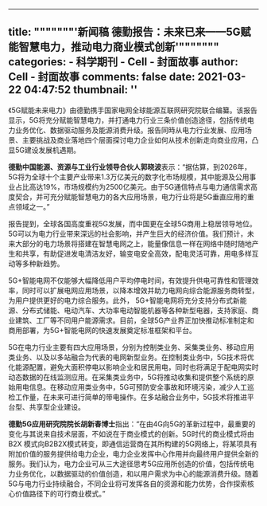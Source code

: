 
---
title: """""""'新闻稿
德勤报告：未来已来——5G赋能智慧电力，推动电力商业模式创新'"""""""
categories: 
    - 科学期刊
    - Cell - 封面故事
author: Cell - 封面故事
comments: false
date: 2021-03-22 04:47:52
thumbnail: ''
---

<div>   
<div class="customrichtext parbase section">




<div>






<div class="custom-rte">

    

<p></p><p>《5G赋能未来电力》由德勤携手国家电网全球能源互联网研究院联合编纂。该报告显示，5G将充分赋能智慧电力，并打通电力行业三条价值创造途径，包括传统电力业务优化、数据驱动服务及能源消费升级。报告同時从电力行业发展、应用场景、主要挑战及商业落地四个层面探讨电力企业如何从技术创新走向商业应用，凸显5G建设发展机遇期。</p>


<p><b>德勤中国能源、资源与工业行业领导合伙人郭晓波</b>表示：“据估算，到2026年，5G将为全球十个主要产业带来1.3万亿美元的数字化市场规模，其中能源及公用事业占比高达19%，市场规模约为2500亿美元。由于5G通信特点与电力通信需求高度契合，并可充分赋能智慧电力的各大应用场景，电力行业将是5G垂直应用的重点领域之一。”<br>
</p>




<p>
</p></div>    


</div> 
</div>
<div class="customrichtext parbase section">




<div>






<div class="custom-rte">

    

<p></p><p>报告提到，全球各国高度重视5G发展，而中国更在全球5G商用上稳居领导地位。5G可以为电力行业带来深远的社会影响，并产生巨大的经济价值。我们预计，未来大部分的电力场景将搭建在智慧电网之上，能量像信息一样在网络中随时随地产生和共享，有助促进发电清洁友好，输变电安全高效，配电灵活可靠，用电多样互动等多种新趋势。</p>
<p>5G+智能电网不仅能够大幅降低用户平均停电时间，有效提升供电可靠性和管理效率，同时可以扩展电网应用场景，以降本增效并助力电网向综合能源服务商转型，为用户提供更好的电力综合服务。此外， 5G+智能电网将充分支持分布式新能源、分布式储能、电动汽车、大功率电动智能机器等各种新型电器，支持家庭、商业建筑、工厂等不同用户能源需求。目前，全球5G产业界正加快推动标准制定和商用部署，为5G+智能电网的快速发展奠定标准框架和平台。</p>
<p>5G在电力行业主要有四大应用场景，分别为控制类业务、采集类业务、移动应用类业务、以及以多站融合为代表的电网新型业务。在控制类业务中，5G技术将优化能源配置，避免大面积停电以影响企业和居民用电，同时也将满足于配电网实时动态数据的在线监测应用。在采集类业务中，5G将推动收集和提供整个系统的原始用电信息。在移动应用类业务中，5G可预防安全事故和环境污染，减少人工巡检工作量，在未来可进行简单的带电操作。在多站融合业务中，5G技术将推进平台型、共享型企业建设。</p>
<p><b>德勤5G应用研究院院长胡新春博士</b>指出：“在由4G向5G的革新过程中，最重要的变化与其说来自技术层面，不如说在于商业模式的创新。5G时代的商业模式将由B2X 模式向B2B2X模式转变，即通信运营商在其所构建的5G网络上，将某项具有附加价值的服务提供给电力企业，电力企业发挥中心作用并向最终用户提供全新的服务。我们认为，电力企业可从三大途径思考5G应用所创造的价值，包括传统电力业务优化，以数据驱动的价值创造，和以用户需求为中心的能源消费升级。随着5G与电力行业持续融合，不同企业将可发挥各自的资源和能力优势，合作探索核心价值路径下的可行商业模式。”<br>
</p>
<p>
</p></div>    


</div> 
</div>
  
</div>
            